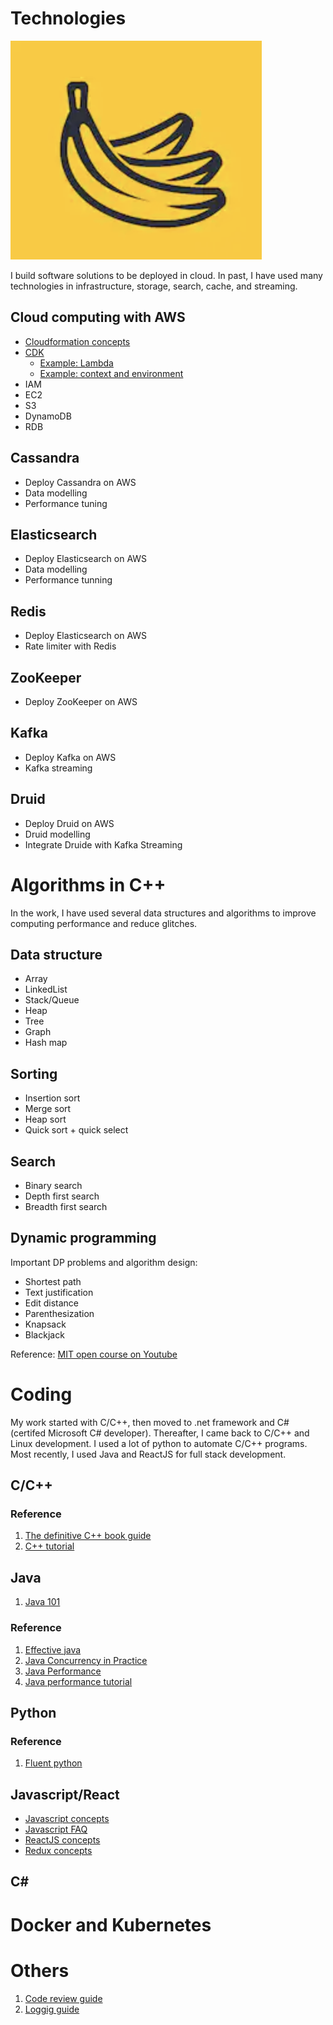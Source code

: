 # Technologies
![bragging](/resources/img/logo.png)

I build software solutions to be deployed in cloud. In past, I have used many technologies in infrastructure, storage, search, cache, and streaming.

## Cloud computing with AWS
- [Cloudformation concepts](infrastructure/AWS/conceptnotes.md)
- [CDK](infrastructure/AWS/CDK.md)
  * [Example: Lambda](infrastructure/AWS/CDK_lambda.md)
  * [Example: context and environment](infrastructure/AWS/CDK_context.md)
- IAM
- EC2
- S3
- DynamoDB
- RDB

## Cassandra
- Deploy Cassandra on AWS
- Data modelling
- Performance tuning

## Elasticsearch
- Deploy Elasticsearch on AWS
- Data modelling
- Performance tunning

## Redis
- Deploy Elasticsearch on AWS
- Rate limiter with Redis

## ZooKeeper
- Deploy ZooKeeper on AWS

## Kafka
- Deploy Kafka on AWS
- Kafka streaming

## Druid
- Deploy Druid on AWS
- Druid modelling
- Integrate Druide with Kafka Streaming

# Algorithms in C++
In the work, I have used several data structures and algorithms to improve computing performance and reduce glitches.

## Data structure
- Array
- LinkedList
- Stack/Queue
- Heap
- Tree
- Graph
- Hash map

## Sorting
- Insertion sort
- Merge sort
- Heap sort
- Quick sort + quick select

## Search
- Binary search
- Depth first search
- Breadth first search

## Dynamic programming

Important DP problems and algorithm design:
- Shortest path
- Text justification
- Edit distance
- Parenthesization
- Knapsack
- Blackjack
 
Reference: [MIT open course on Youtube ](https://www.youtube.com/playlist?list=PLcDimPvbmfT8qAxD6JH_kmXiQwTNcoK78) 

# Coding
My work started with C/C++, then moved to .net framework and C# (certifed Microsoft C# developer). Thereafter, I came back to C/C++ and Linux development. I used a lot of python to automate C/C++ programs. Most recently, I used Java and ReactJS for full stack development.

## C/C++

### Reference
1. [The definitive C++ book guide](https://stackoverflow.com/questions/388242/the-definitive-c-book-guide-and-list)
2. [C++ tutorial](https://github.com/changkun/modern-cpp-tutorial) 

## Java
1. [Java 101](coding/java/java101.md)

### Reference
1. [Effective java]()
2. [Java Concurrency in Practice](http://www.amazon.com/dp/0321349601/?tag=javamysqlanta-20)
3. [Java Performance](https://www.amazon.com/Java-Performance-Charlie-Hunt/dp/0137142528)
4. [Java performance tutorial](http://tutorials.jenkov.com/java-performance/index.html)

## Python

### Reference
1. [Fluent python](https://www.amazon.com/Fluent-Python-Concise-Effective-Programming/dp/1492056359)

## Javascript/React
- [Javascript concepts](coding/javascript/javascript.md)
- [Javascript FAQ](coding/javascript/jsfaq.md)
- [ReactJS concepts](coding/javascript/devnotes.md)
- [Redux concepts](coding/javascript/reduxnotes.md)

## C#

# Docker and Kubernetes

# Others

1. [Code review guide](others/codereview.md)
2. [Loggig guide](others/logging.md)
